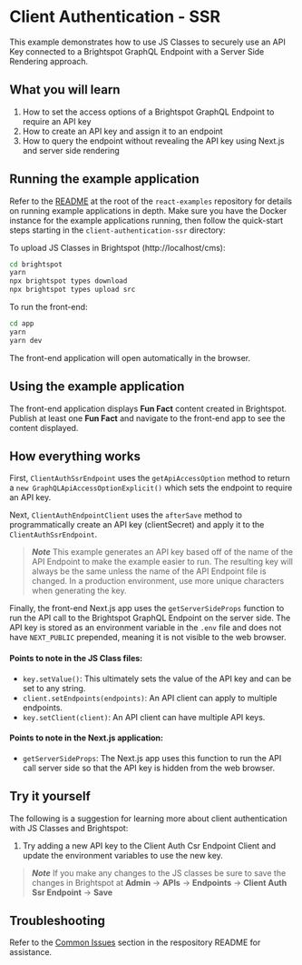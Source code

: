 # Client Authentication - SSR

This example demonstrates how to use JS Classes to securely use an API Key connected to a Brightspot GraphQL Endpoint with a Server Side Rendering approach.

## What you will learn

1. How to set the access options of a Brightspot GraphQL Endpoint to require an API key
2. How to create an API key and assign it to an endpoint
3. How to query the endpoint without revealing the API key using Next.js and server side rendering

## Running the example application

Refer to the [README](/README.md) at the root of the `react-examples` repository for details on running example applications in depth. Make sure you have the Docker instance for the example applications running, then follow the quick-start steps starting in the `client-authentication-ssr` directory:

To upload JS Classes in Brightspot (http://localhost/cms):

```sh
cd brightspot
yarn
npx brightspot types download
npx brightspot types upload src
```

To run the front-end:

```sh
cd app
yarn
yarn dev
```

The front-end application will open automatically in the browser.

## Using the example application

The front-end application displays **Fun Fact** content created in Brightspot. Publish at least one **Fun Fact** and navigate to the front-end app to see the content displayed.

## How everything works

First, `ClientAuthSsrEndpoint` uses the `getApiAccessOption` method to return a `new GraphQLApiAccessOptionExplicit()` which sets the endpoint to require an API key.

Next, `ClientAuthEndpointClient` uses the `afterSave` method to programmatically create an API key (clientSecret) and apply it to the `ClientAuthSsrEndpoint`.

> **_Note_** This example generates an API key based off of the name of the API Endpoint to make the example easier to run. The resulting key will always be the same unless the name of the API Endpoint file is changed. In a production environment, use more unique characters when generating the key.

Finally, the front-end Next.js app uses the `getServerSideProps` function to run the API call to the Brightspot GraphQL Endpoint on the server side. The API key is stored as an environment variable in the `.env` file and does not have `NEXT_PUBLIC` prepended, meaning it is not visible to the web browser.

#### Points to note in the JS Class files:

- `key.setValue()`: This ultimately sets the value of the API key and can be set to any string.
- `client.setEndpoints(endpoints)`: An API client can apply to multiple endpoints.
- `key.setClient(client)`: An API client can have multiple API keys.

#### Points to note in the Next.js application:

- `getServerSideProps`: The Next.js app uses this function to run the API call server side so that the API key is hidden from the web browser.

## Try it yourself

The following is a suggestion for learning more about client authentication with JS Classes and Brightspot:

1. Try adding a new API key to the Client Auth Csr Endpoint Client and update the environment variables to use the new key.

> **_Note_** If you make any changes to the JS classes be sure to save the changes in Brightspot at **Admin** &rarr; **APIs** &rarr; **Endpoints** &rarr; **Client Auth Ssr Endpoint** &rarr; **Save**

## Troubleshooting

Refer to the [Common Issues](/README.md) section in the respository README for assistance.
